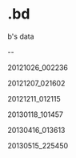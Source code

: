 .bd
===

b's data

--

20121026_002236

20121207_021602

20121211_012115

20130118_101457

20130416_013613

20130515_225450

